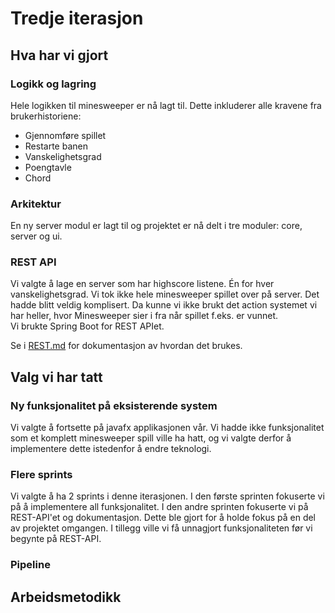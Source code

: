 # Tredje iterasjon

## Hva har vi gjort

### Logikk og lagring
Hele logikken til minesweeper er nå lagt til. Dette inkluderer alle kravene fra brukerhistoriene:

- Gjennomføre spillet
- Restarte banen
- Vanskelighetsgrad
- Poengtavle
- Chord

### Arkitektur
En ny server modul er lagt til og projektet er nå delt i tre moduler: core, server og ui. 

### REST API
Vi valgte å lage en server som har highscore listene. Én for hver vanskelighetsgrad. Vi tok ikke hele minesweeper spillet over på server. Det hadde blitt veldig komplisert. Da kunne vi ikke brukt det action systemet vi har heller, hvor Minesweeper sier i fra når spillet f.eks. er vunnet.  
Vi brukte Spring Boot for REST APIet.  

Se i [REST.md](docs/REST.md) for dokumentasjon av hvordan det brukes.

## Valg vi har tatt

### Ny funksjonalitet på eksisterende system
Vi valgte å fortsette på javafx applikasjonen vår. Vi hadde ikke funksjonalitet som et komplett minesweeper spill ville ha hatt, og vi valgte derfor å implementere dette istedenfor å endre teknologi.

### Flere sprints
Vi valgte å ha 2 sprints i denne iterasjonen. I den første sprinten fokuserte vi på å implementere all funksjonalitet. I den andre sprinten fokuserte vi på REST-API'et og dokumentasjon. Dette ble gjort for å holde fokus på en del av projektet omgangen. I tillegg ville vi få unnagjort funksjonaliteten før vi begynte på REST-API.

### Pipeline

## Arbeidsmetodikk

